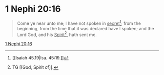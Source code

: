 # 1 Nephi 20:16

> Come ye near unto me; I have not spoken in <u>secret</u>[^a]; from the beginning, from the time that it was declared have I spoken; and the Lord God, and his <u>Spirit</u>[^b], hath sent me.

[1 Nephi 20:16](https://www.churchofjesuschrist.org/study/scriptures/bofm/1-ne/20?lang=eng&id=p16#p16)


[^a]: [[Isaiah 45.19|Isa. 45:19.]]
[^b]: TG [[God, Spirit of]].
